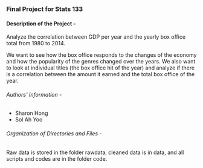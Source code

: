 ### Final Project for Stats 133

#### Description of the Project -

Analyze the correlation between GDP per year and the yearly box office total from 1980 to 2014.

We want to see how the box office responds to the changes of the economy and how the popularity of the genres changed over the years. We also want to look at individual titles (the box office hit of the year) and analyze if there is a correlation between the amount it earned and the total box office of the year.


###### Authors' Information - 
* Sharon Hong
* Sol Ah Yoo


###### Organization of Directories and Files -
Raw data is stored in the folder rawdata, cleaned data is in data, and all scripts and codes are in the folder code.